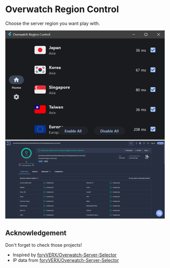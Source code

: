 # Overwatch Region Control
Choose the server region you want play with.

![Main Page](/img/screenshot-main-page.png)
![VirusTotal](/img/screenshot-virustotal.png)

## Acknowledgement
Don't forget to check those projects!
* Inspired by [foryVERX/Overwatch-Server-Selector](https://github.com/foryVERX/Overwatch-Server-Selector)
* IP data from [foryVERX/Overwatch-Server-Selector](https://github.com/foryVERX/Overwatch-Server-Selector)
